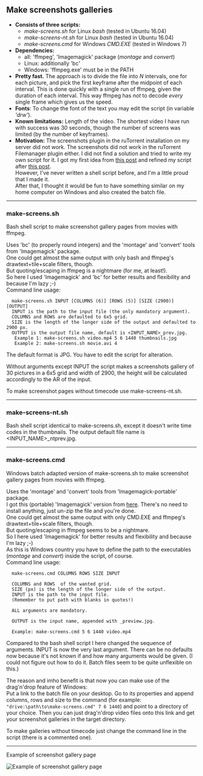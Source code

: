 ## Make screenshots galleries
- __Consists of three scripts:__  
  - *make-screens.sh* for Linux *bash* (tested in Ubuntu 16.04)
  - *make-screens-nt.sh* for Linux *bash* (tested in Ubuntu 16.04)
  - *make-screens.cmd* for Windows *CMD.EXE* (tested in Windows 7)  
- __Dependencies:__  
  - all: 'ffmpeg', 'Imagemagick' package (*montage* and *convert*) 
  - Linux: additionally 'bc'  
  - Windows: 'ffmpeg.exe' must be in the PATH
- __Pretty fast.__ The approach is to divide the file into *N* intervals, one for each picture, and pick the first keyframe after the midpoint of each interval. This is done quickly with a single run of ffmpeg, given the duration of each interval. This way ffmpeg has *not* to decode *every* single frame which gives us the speed.  
- __Fonts__: To change the font of the text you may edit the script (in variable *'drw'*).
- __Known limitations:__ Length of the video. The shortest video I have run with success was 30 seconds, though the number of screens was limited (by the number of keyframes).  
- __Motivation:__ The screenshots plugin in the ruTorrent installation on my server did not work. The screenshots did not work in the ruTorrent Filemanager plugin either. I did not find a solution and tried to write my own script for it. I got my first idea from [this post](https://superuser.com/questions/538112/meaningful-thumbnails-for-a-video-using-ffmpeg) and refined my script after [this post](https://superuser.com/questions/1248665/how-to-increase-file-numbers-in-a-for-loop-ffmpeg).  
However, I've never written a shell script before, and I'm a little proud that I made it.  
After that, I thought it would be fun to have something similar on my home computer on Windows and also created the batch file.

---  

### make-screens.sh
Bash shell script to make screenshot gallery pages from movies with ffmpeg.  

Uses 'bc' (to properly round integers) and the 'montage' and 'convert' tools from 'Imagemagick' package.  
One could get almost the same output with only bash and ffmpeg's drawtext+tile+scale filters, though.  
But quoting/escaping in ffmpeg is a nightmare (for me, at least!).  
So here I used 'Imagemagick' and 'bc' for better results and flexibility and because I'm lazy ;-)  
Command line usage: 
~~~
  make-screens.sh INPUT [COLUMNS (6)] [ROWS (5)] [SIZE (2900)] [OUTPUT]
  INPUT is the path to the input file (the only mandatory argument).
  COLUMNS and ROWS are defaulted to 6x5 grid.
  SIZE is the length of the longer side of the output and defaulted to 2900 px.
  OUTPUT is the output file name, default is <INPUT_NAME>_prev.jpg.
   Example 1: make-screens.sh video.mp4 5 6 1440 thumbnails.jpg
   Example 2: make-screens.sh movie.avi 4
~~~
The default format is JPG. You have to edit the script for alteration.  

Without arguments except INPUT the script makes a screenshots gallery of 30 pictures in a 6x5 grid and width of 2900, the height will be calculated accordingly to the AR of the input.

To make screenshot pages without timecode use make-screens-nt.sh.

---  

### make-screens-nt.sh
Bash shell script identical to make-screens.sh, except it doesn't write time codes in the thumbnails.
The output default file name is <INPUT_NAME>_ntprev.jpg.

---  

### make-screens.cmd
Windows batch adapted version of make-screens.sh to make screenshot gallery pages from movies with ffmpeg.

Uses the 'montage' and 'convert' tools from 'Imagemagick-portable' package.  
I got this (portable) 'Imagemagick' version from [here](https://sourceforge.net/projects/imagemagick/). There's no need to install anything, just un-zip the file and you're done.  
One could get almost the same output with only CMD.EXE and ffmpeg's drawtext+tile+scale filters, though.  
But quoting/escaping in ffmpeg seems to be a nightmare.  
So I here used 'Imagemagick' for better results and flexibility and because I'm lazy ;-)  
As this is Windows country you have to define the path to the executables (*montage* and *convert*) inside the script, of course.  
Command line usage:
~~~
  make-screens.cmd COLUMNS ROWS SIZE INPUT

  COLUMNS and ROWS  of the wanted grid.  
  SIZE (px) is the length of the longer side of the output.  
  INPUT is the path to the input file.  
  (Remember to put path with blanks in quotes!)  

  ALL arguments are mandatory.

  OUTPUT is the input name, appended with _preview.jpg.

  Example: make-screens.cmd 5 6 1440 video.mp4
~~~
Compared to the bash shell script I here changed the sequence of arguments. INPUT is now the very last argument. There can be no defaults now because it's not known if and how many arguments would be given. (I could not figure out how to do it. Batch files seem to be quite unflexible on this.)  

The reason and imho benefit is that now you can make use of the drag'n'drop feature of Windows:  
Put a link to the batch file on your desktop. Go to its properties and append columns, rows and size to the command (for example:  `"drive:\path\to\make-screens.cmd" 7 6 1440`) and point to a directory of your choice. Then you can just drag'n'drop video files onto this link and get your screenshot galleries in the target directory.  

To make galleries without timecode just change the command line in the script (there is a commented one).

---
Example of screenshot gallery page

![Example of screenshot gallery page](https://user-images.githubusercontent.com/23389748/31731887-cd9bf856-b436-11e7-90b1-efb2f713a074.jpg)
